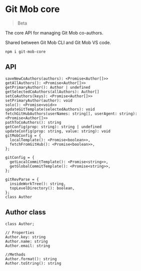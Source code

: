 # Git Mob core

> Beta

The core API for managing Git Mob co-authors.

Shared between Git Mob CLI and Git Mob VS code.

```
npm i git-mob-core
```

## API

```TS
saveNewCoAuthors(authors): <Promise<Author[]>>
getAllAuthors(): <Promise<Author[]>>
getPrimaryAuthor(): Author | undefined
getSelectedCoAuthors(allAuthors): Author[]
setCoAuthors(keys): <Promise<Author[]>>
setPrimaryAuthor(author): void
solo(): <Promise<void>>
updateGitTemplate(selectedAuthors): void
fetchGitHubAuthors(userNames: string[], userAgent: string): <Promise<Author[]>>
pathToCoAuthors(): string
getConfig(prop: string): string | undefined
updateConfig(prop: string, value: string): void
gitMobConfig = {
  localTemplate(): <Promise<boolean>>,
  fetchFromGitHub(): <Promise<boolean>>,
};

gitConfig = {
  getLocalCommitTemplate(): <Promise<string>>,
  getGlobalCommitTemplate(): <Promise<string>>,
};

gitRevParse = {
  insideWorkTree(): string,
  topLevelDirectory(): boolean,
};
class Author
```

## Author class

```TS
class Author;

// Properties
Author.key: string
Author.name: string
Author.email: string

//Methods
Author.format(): string
Author.toString(): string
```

